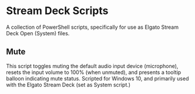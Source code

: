 # Stream Deck Scripts
A collection of PowerShell scripts, specifically for use as Elgato Stream Deck Open (System) files.

## Mute

This script toggles muting the default audio input device (microphone), resets the input volume to 100% (when unmuted), and presents a tooltip balloon indicating mute status. Scripted for Windows 10, and primarily used with the Elgato Stream Deck (set as System script.)
